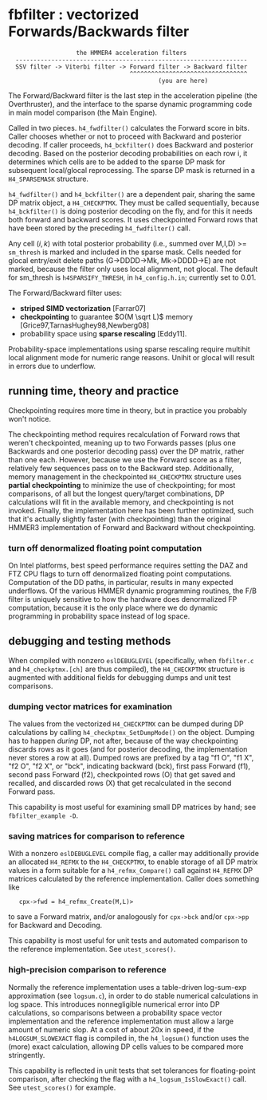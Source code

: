
# fbfilter : vectorized Forwards/Backwards filter

```
                   the HMMER4 acceleration filters
  -----------------------------------------------------------------
  SSV filter -> Viterbi filter -> Forward filter -> Backward filter
                                  ^^^^^^^^^^^^^^^^^^^^^^^^^^^^^^^^^
                                          (you are here)
```

The Forward/Backward filter is the last step in the acceleration
pipeline (the Overthruster), and the interface to the sparse dynamic
programming code in main model comparison (the Main Engine).

Called in two pieces. `h4_fwdfilter()` calculates the Forward score in
bits. Caller chooses whether or not to proceed with Backward and
posterior decoding. If caller proceeds, `h4_bckfilter()` does Backward
and posterior decoding. Based on the posterior decoding probabilities
on each row i, it determines which cells are to be added to the sparse
DP mask for subsequent local/glocal reprocessing.  The sparse DP mask
is returned in a `H4_SPARSEMASK` structure.
 
`h4_fwdfilter()` and `h4_bckfilter()` are a dependent pair,
sharing the same DP matrix object, a `H4_CHECKPTMX`. They must be
called sequentially, because `h4_bckfilter()` is doing posterior
decoding on the fly, and for this it needs both forward and backward
scores. It uses checkpointed Forward rows that have been stored by the
preceding `h4_fwdfilter()` call.

Any cell $(i,k)$ with total posterior probability (i.e., summed over
M,I,D) >= `sm_thresh` is marked and included in the sparse mask.
Cells needed for glocal entry/exit delete paths (G->DDDD->Mk,
Mk->DDDD->E) are not marked, because the filter only uses local
alignment, not glocal. The default for sm_thresh is
`h4SPARSIFY_THRESH`, in `h4_config.h.in`; currently set to 0.01.

The Forward/Backward filter uses:
  * __striped SIMD vectorization__ [Farrar07]
  * __checkpointing__ to guarantee $O(M \sqrt L)$ memory [Grice97,TarnasHughey98,Newberg08]
  * probability space using __sparse rescaling__ [Eddy11].

Probability-space implementations using sparse rescaling require
multihit local alignment mode for numeric range reasons. Unihit or
glocal will result in errors due to underflow.



## running time, theory and practice

Checkpointing requires more time in theory, but in practice you
probably won't notice. 

The checkpointing method requires recalculation of Forward rows that
weren't checkpointed, meaning up to two Forwards passes (plus one
Backwards and one posterior decoding pass) over the DP matrix, rather
than one each. However, because we use the Forward score as a filter,
relatively few sequences pass on to the Backward step.  Additionally,
memory management in the checkpointed `H4_CHECKPTMX` structure uses
__partial checkpointing__ to minimize the use of checkpointing; for
most comparisons, of all but the longest query/target combinations, DP
calculations will fit in the available memory, and checkpointing is
not invoked. Finally, the implementation here has been further
optimized, such that it's actually slightly faster (with
checkpointing) than the original HMMER3 implementation of Forward
and Backward without checkpointing.

### turn off denormalized floating point computation

On Intel platforms, best speed performance requires setting the DAZ
and FTZ CPU flags to turn off denormalized floating point
computations. Computation of the DD paths, in particular, results in
many expected underflows. Of the various HMMER dynamic programming
routines, the F/B filter is uniquely sensitive to how the hardware
does denormalized FP computation, because it is the only place where
we do dynamic programming in probability space instead of log space.




## debugging and testing methods

When compiled with nonzero `eslDEBUGLEVEL` (specifically, when
`fbfilter.c` and `h4_checkptmx.[ch]` are thus compiled), the
`H4_CHECKPTMX` structure is augmented with additional fields for
debugging dumps and unit test comparisons.
   


### dumping vector matrices for examination

The values from the vectorized `H4_CHECKPTMX` can be dumped during DP
calculations by calling `h4_checkptmx_SetDumpMode()` on the
object. Dumping has to happen _during_ DP, not after, because of the way
checkpointing discards rows as it goes (and for posterior decoding,
the implementation never stores a row at all). Dumped rows are
prefixed by a tag "f1 O", "f1 X", "f2 O", "f2 X", or "bck", indicating
backward (bck), first pass Forward (f1), second pass Forward (f2),
checkpointed rows (O) that get saved and recalled, and discarded rows
(X) that get recalculated in the second Forward pass.
     
This capability is most useful for examining small DP matrices by
hand; see `fbfilter_example -D`.
     


### saving matrices for comparison to reference

With a nonzero `eslDEBUGLEVEL` compile flag, a caller may additionally
provide an allocated `H4_REFMX` to the `H4_CHECKPTMX`, to enable
storage of all DP matrix values in a form suitable for a
`h4_refmx_Compare()` call against `H4_REFMX` DP matrices calculated by
the reference implementation.  Caller does something like 
```
   cpx->fwd = h4_refmx_Create(M,L)> 
```
to save a Forward matrix, and/or analogously for `cpx->bck` and/or
`cpx->pp` for Backward and Decoding.
     
This capability is most useful for unit tests and automated comparison
to the reference implementation. See `utest_scores()`.
     


### high-precision comparison to reference

Normally the reference implementation uses a table-driven log-sum-exp
approximation (see `logsum.c`), in order to do stable numerical
calculations in log space. This introduces nonnegligible numerical
error into DP calculations, so comparisons between a probability space
vector implementation and the reference implementation must allow a
large amount of numeric slop. At a cost of about 20x in speed, if the
`h4LOGSUM_SLOWEXACT` flag is compiled in, the `h4_logsum()` function
uses the (more) exact calculation, allowing DP cells values to be
compared more stringently.
     
This capability is reflected in unit tests that set tolerances for
floating-point comparison, after checking the flag with a
`h4_logsum_IsSlowExact()` call. See `utest_scores()` for example.


